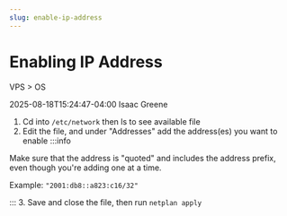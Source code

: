 ```yaml
---
slug: enable-ip-address
---
```

# Enabling IP Address
VPS > OS

2025-08-18T15:24:47-04:00
Isaac Greene

1. Cd into `/etc/network` then ls to see available file
2. Edit the file, and under "Addresses" add the address(es) you want to enable
:::info

Make sure that the address is "quoted" and includes the address prefix, even though you're adding one at a time.

Example: `"2001:db8::a823:c16/32"`

:::
3. Save and close the file, then run `netplan apply`
